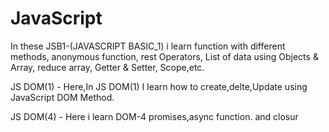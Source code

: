 # JavaScript

In these JSB1-(JAVASCRIPT BASIC_1) i learn function with different methods, anonymous function, rest Operators, List of data using Objects & Array, reduce array, Getter & Setter, Scope,etc.

JS DOM(1) - Here,In JS DOM(1) I learn how to create,delte,Update using JavaScript DOM Method.




JS DOM(4) - Here i learn DOM-4 promises,async function. and closur
